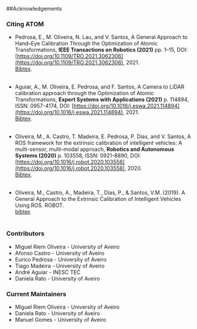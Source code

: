 ##Acknowledgements

### Citing ATOM


   - Pedrosa, E., M. Oliveira, N. Lau, and V. Santos, A General Approach to Hand–Eye Calibration Through the Optimization of Atomic Transformations, **IEEE Transactions on Robotics (2021)** pp. 1–15, DOI: [https://doi.org/10.1109/TRO.2021.3062306](https://doi.org/10.1109/TRO.2021.3062306), 2021. <br>[Bibtex](bibtexs/Pedrosa2021TRO.bib). <br><br>

   - Aguiar, A., M. Oliveira, E. Pedrosa, and F. Santos, A Camera to LiDAR calibration approach through the Optimization of Atomic Transformations, **Expert Systems with Applications (2021)** p. 114894, ISSN: 0957-4174, DOI: [https://doi.org/10.1016/j.eswa.2021.114894](https://doi.org/10.1016/j.eswa.2021.114894), 2021. <br>[Bibtex](bibtexs/Aguiar2021ESWA.bib).<br><br>

   - Oliveira, M., A. Castro, T. Madeira, E. Pedrosa, P. Dias, and V. Santos, A ROS framework for the extrinsic calibration of intelligent vehicles: A multi-sensor, multi-modal approach, **Robotics and Autonomous Systems (2020)** p. 103558, ISSN:
   0921-8890, DOI: [https://doi.org/10.1016/j.robot.2020.103558](https://doi.org/10.1016/j.robot.2020.103558), 2020. <br>[Bibtex](bibtexs/Oliveira2020RAS.bib).<br><br>

   - Oliveira, M., Castro, A., Madeira, T., Dias, P., & Santos, V.M. (2019). A General Approach to the Extrinsic Calibration of Intelligent Vehicles Using ROS. ROBOT. <br>[bibtex](bibtexs/Oliveira2019Robot.bib) <br><br>


### Contributors

* Miguel Riem Oliveira - University of Aveiro
* Afonso Castro - University of Aveiro
* Eurico Pedrosa - University of Aveiro
* Tiago Madeira - University of Aveiro
* André Aguiar - INESC TEC
* Daniela Rato - University of Aveiro

### Current Maintainers

* Miguel Riem Oliveira - University of Aveiro
* Daniela Rato - University of Aveiro
* Manuel Gomes - University of Aveiro
